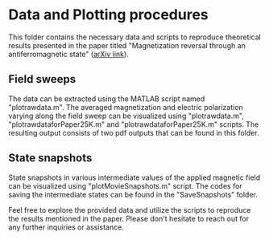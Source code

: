 # Data and Plotting procedures

This folder contains the necessary data and scripts to reproduce
theoretical results presented in the paper
titled "Magnetization reversal through an antiferromagnetic state"
([arXiv link](https://arxiv.org/abs/2211.05028)). 

## Field sweeps

The data can be extracted using the MATLAB script
named "plotrawdata.m". The averaged magnetization and electric polarization
varying along the field sweep can be visualized using
"plotrawdata.m", "plotrawdataforPaper25K.m" and
"plotrawdataforPaper25K.m" scripts. The resulting output consists of two pdf outputs
that can be found in this folder. 

## State snapshots

State snapshots in various intermediate values of the applied magnetic
field can be visualized using "plotMovieSnapshots.m" script. The codes
for saving the intermediate states can be
found in the "SaveSnapshots" folder.

Feel free to explore the provided data and utilize the scripts to
reproduce the results mentioned in the paper. Please don't hesitate to
reach out for any further inquiries or assistance. 
